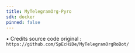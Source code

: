 ```yaml
---
title: MyTelegramOrg-Pyro
sdk: docker
pinned: false
---
```


• Credits source code original : `https://github.com/SpEcHiDe/MyTelegramOrgRoBot/`

